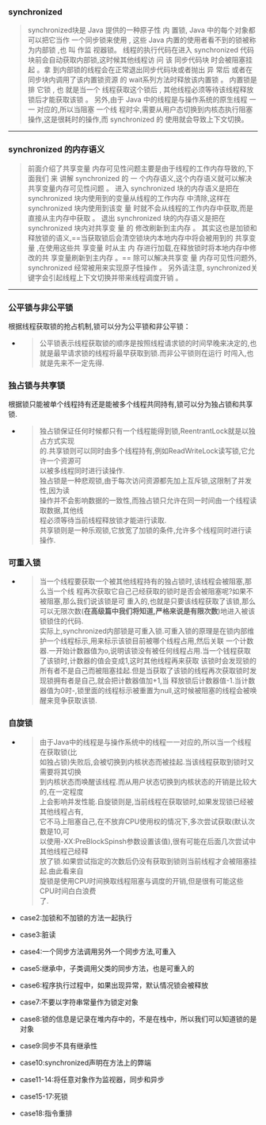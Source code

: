 ### synchronized
  >synchronized块是 Java 提供的一种原子性 内 置锁, Java 中的每个对象都可以把它当作
一个同步锁来使用 , 这些 Java 内置的使用者看不到的锁被称为内部锁 ,也 叫 作监 视器锁。
线程的执行代码在进入 synchronized 代码块前会自动获取内部锁,这时候其他线程访 问 该
同步代码块 时会被阻塞挂起 。拿 到内部锁的线程会在正常退出同步代码块或者抛出 异 常后
或者在同步块内调用了该内置锁资源 的 wait系列方法时释放该内置锁 。 内置锁是排 它锁 ,
也 就是当一个 线程获取这个锁后 , 其他线程必须等待该线程释放锁后才能获取该锁 。
	另外,由于 Java 中的线程是与操作系统的原生线程 一一 对应的,所以当阻塞 一个线
程时伞,需要从用户态切换到内核态执行阻塞 操作,这是很耗时的操作,而 synchronized 的
使用就会导致上下文切换。
---
### synchronized 的内存语义  
   >前面介绍了共享变量 内存可见性问题主要是由于线程的工作内存导致的,下面我们 来
讲解 synchronized 的 一 个内存语义,这个内存语义就可以解决共享变量内存可见性问题 。
进入 synchronized 块的内存语义是把在 synchronized 块内使用到的变量从线程的工作内存
中清除,这样在 synchronized 块内使用到该变 量 时就不会从线程的工作内存中获取,而是
直接从主内存中获取 。 退出 synchronized 块的内存语义是把在 synchronized 块内对共享变
量 的 修改刷新到主内存 。
其实这也是加锁和释放锁的语义,==当获取锁后会清空锁块内本地内存中将会被用到的
共享变 量 ,在使用这些共 享变量 时从主 内 存进行加载,在释放锁时将本地内存中修改的共
享变量刷新到主内存 。==
除可以解决共享变 量 内存可见性问题外, synchronized 经常被用来实现原子性操作 。
另外请注意, synchronized关键字会引起线程上下文切换并带来线程调度开销 。
---  
### 公平锁与非公平锁  
根据线程获取锁的抢占机制,锁可以分为公平锁和非公平锁：
+ >公平锁表示线程获取锁的顺序是按照线程请求锁的时间早晚来决定的,也就是最早请求锁的线程将最早获取到锁.而非公平锁则在运行
时闯入,也就是先来不一定先得.
### 独占锁与共享锁  
根据锁只能被单个线程持有还是能被多个线程共同持有,锁可以分为独占锁和共享锁.  
+ >独占锁保证任何时候都只有一个线程能得到锁,ReentrantLock就是以独占方式实现  
的.共享锁则可以同时由多个线程持有,例如ReadWriteLock读写锁,它允许一个资源可  
以被多线程同时进行读操作.  
独占锁是一种悲观锁,由于每次访问资源都先加上互斥锁,这限制了并发性,因为读  
操作并不会影响数据的一致性,而独占锁只允许在同一时间由一个线程读取数据,其他线  
程必须等待当前线程释放锁才能进行读取.  
共享锁则是一种乐观锁,它放宽了加锁的条件,允许多个线程同时进行读操作.    
### 可重入锁  
+ >当一个线程要获取一个被其他线程持有的独占锁时,该线程会被阻塞,那么当一个线
程再次获取它自己己经获取的锁时是否会被阻塞呢?如果不被阻塞,那么我们说该锁是可
重入的,也就是只要该线程获取了该锁,那么可以无限次数(**在高级篇中我们将知道,严格来说是有限次数**)地进入被该锁锁住的代码.  
 实际上,synchronized内部锁是可重入锁.可重入锁的原理是在锁内部维护一个线程标示,用来标示该锁目前被哪个线程占用,然后关联
 一个计数器.一开始计数器值为o,说明该锁没有被任何线程占用.当一个钱程获取了该锁时,计数器的值会变成1,这时其他线程再来获取
 该锁时会发现锁的所有者不是自己而被阻塞挂起.但是当获取了该锁的线程再次获取锁时发现锁拥有者是自己,就会把计数器值加+1,当
 释放锁后计数器值-1.当计数器值为0时-,锁里面的线程标示被重置为null,这时候被阻塞的线程会被唤醒来竞争获取该锁.
### 自旋锁  
+ >由于Java中的线程是与操作系统中的线程一一对应的,所以当一个线程在获取锁(比  
如独占锁)失败后,会被切换到内核状态而被挂起.当该线程获取到锁时又需要将其切换  
到内核状态而唤醒该线程.而从用户状态切换到内核状态的开销是比较大的,在一定程度  
上会影响并发性能.自旋锁则是,当前线程在获取锁时,如果发现锁已经被其他线程占有,  
它不马上阻塞自己,在不放弃CPU使用权的情况下,多次尝试获取(默认次数是10,可  
以使用-XX:PreBlockSpinsh参数设置该值),很有可能在后面几次尝试中其他线程己经释  
放了锁.如果尝试指定的次数后仍没有获取到锁则当前线程才会被阻塞挂起.由此看来自  
旋锁是使用CPU时间换取线程阻塞与调度的开销,但是很有可能这些CPU时间白白浪费  
了.  
  


+ case2:加锁和不加锁的方法一起执行  
+ case3:脏读  
+ case4:一个同步方法调用另外一个同步方法,可重入  
+ case5:继承中，子类调用父类的同步方法，也是可重入的  
+ case6:程序执行过程中，如果出现异常，默认情况锁会被释放  
+ case7:不要以字符串常量作为锁定对象  
+ case8:锁的信息是记录在堆内存中的，不是在栈中，所以我们可以知道锁的是对象  
+ case9:同步不具有继承性  
+ case10:synchronized声明在方法上的弊端  
+ case11-14:将任意对象作为监视器，同步和异步  
+ case15-17:死锁  
+ case18:指令重排  